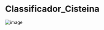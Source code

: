 # Classificador_Cisteina

![image](https://github.com/user-attachments/assets/cab55d2e-1de4-4839-b23a-e7a8da84e63d)
